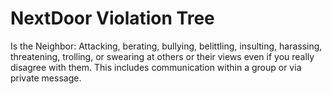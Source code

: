 # NextDoor Violation Tree

Is the Neighbor: Attacking, berating, bullying, belittling, insulting, harassing, threatening, trolling, or swearing at others or their views even if you really disagree with them. This includes communication within a group or via private message.
<!--stackedit_data:
eyJoaXN0b3J5IjpbMTI4Mjg0MDE3OV19
-->